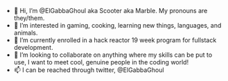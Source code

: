 - 👋 Hi, I’m @ElGabbaGhoul aka Scooter aka Marble. My pronouns are they/them. 
- 👀 I’m interested in gaming, cooking, learning new things, languages, and animals. 
- 🌱 I’m currently enrolled in a hack reactor 19 week program for fullstack development.
- 💞️ I’m looking to collaborate on anything where my skills can be put to use, I want to meet cool, genuine people in the coding world! 
- 📫 I can be reached through twitter, @ElGabbaGhoul

<!---
ElGabbaGhoul/ElGabbaGhoul is a ✨ special ✨ repository because its `README.md` (this file) appears on your GitHub profile.
You can click the Preview link to take a look at your changes.
--->
